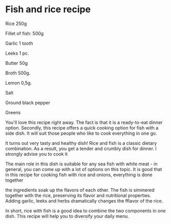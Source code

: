 # Fish and rice recipe

Rice 250g

Fillet of fish: 500g

Garlic 1 tooth

Leeks 1 pc.

Butter 50g

Broth 500g.

Lemon 0,5g.

Salt

Ground black pepper

Greens

You'll love this recipe right away. The fact
is that it is a ready-to-eat dinner option.
Secondly, this recipe offers a quick cooking
option for fish with a side dish. It will suit
those people who like to cook everything in one
go.

It turns out very tasty and healthy dish! Rice
and fish is a classic dietary
combination. As a result, you get a tender and
crumbly dish for dinner. I strongly advise you
to cook it

The main role in this dish is suitable for any
sea fish with white meat - in general, you can
come up with a lot of options on this topic.
It is good that in this recipe for cooking fish
with rice and onions, everything is done together

the ingredients soak up the flavors of each
other. The fish is simmered together with the
rice, preserving its flavor and nutritional properties.
Adding garlic, leeks and herbs dramatically changes the
fflavor of the rice.

In short, rice with fish is a good idea to combine
the two components in one dish. This recipe will
help you to diversify your daily menu.





